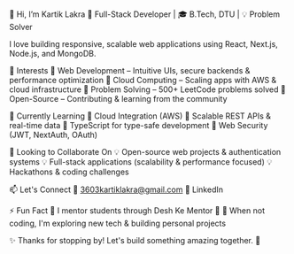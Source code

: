 👋 Hi, I’m Kartik Lakra
🚀 Full-Stack Developer | 🎓 B.Tech, DTU | 💡 Problem Solver

I love building responsive, scalable web applications using React, Next.js, Node.js, and MongoDB.

👀 Interests
🔹 Web Development – Intuitive UIs, secure backends & performance optimization
🔹 Cloud Computing – Scaling apps with AWS & cloud infrastructure
🔹 Problem Solving – 500+ LeetCode problems solved
🔹 Open-Source – Contributing & learning from the community

🌱 Currently Learning
📌 Cloud Integration (AWS)
📌 Scalable REST APIs & real-time data
📌 TypeScript for type-safe development
📌 Web Security (JWT, NextAuth, OAuth)

💞 Looking to Collaborate On
💡 Open-source web projects & authentication systems
💡 Full-stack applications (scalability & performance focused)
💡 Hackathons & coding challenges

📫 Let's Connect
📧 3603kartiklakra@gmail.com
🔗 LinkedIn

⚡ Fun Fact
🔹 I mentor students through Desh Ke Mentor 🚀
🔹 When not coding, I'm exploring new tech & building personal projects

✨ Thanks for stopping by! Let's build something amazing together. 🚀
